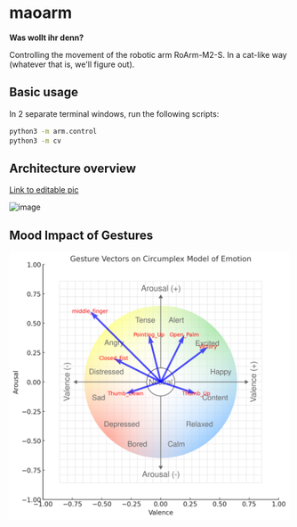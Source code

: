 # maoarm

**Was wollt ihr denn?**  
  
Controlling the movement of the robotic arm RoArm-M2-S. In a cat-like way (whatever that is, we'll figure out).

## Basic usage

In 2 separate terminal windows, run the following scripts:

```sh
python3 -m arm.control
python3 -m cv
```

## Architecture overview
[Link to editable pic](https://excalidraw.com/#json=0Wufp0QSug0tEdAoG5rJ6,25YX3eRPnbc38rixEDPLcQ)

![image](https://github.com/user-attachments/assets/ceab060d-1bd5-4293-92a9-ca9c5a550c49)

## Mood Impact of Gestures
![image](mood_impact_gestures.png)
